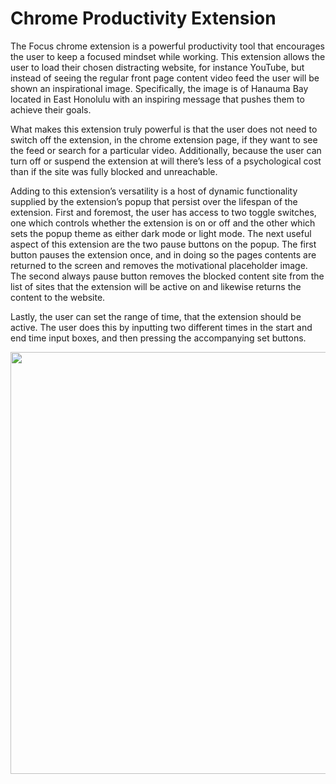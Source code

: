 # Chrome Productivity Extension
The Focus chrome extension is a powerful productivity tool that encourages the user to keep a focused mindset while working. This extension allows the user to load their chosen distracting website, for instance YouTube, but instead of seeing the regular front page content video feed the user will be shown an inspirational image. Specifically, the image is of Hanauma Bay located in East Honolulu with an inspiring message that pushes them to achieve their goals.

What makes this extension truly powerful is that the user does not need to switch off the extension, in the chrome extension page, if they want to see the feed or search for a particular video. Additionally, because the user can turn off or suspend the extension at will there’s less of a psychological cost than if the site was fully blocked and unreachable.

Adding to this extension’s versatility is a host of dynamic functionality supplied by the extension’s popup that persist over the lifespan of the extension. First and foremost, the user has access to two toggle switches, one which controls whether the extension is on or off and the other which sets the popup theme as either dark mode or light mode. 
The next useful aspect of this extension are the two pause buttons on the popup. The first button pauses the extension once, and in doing so the pages contents are returned to the screen and removes the motivational placeholder image. The second always pause button removes the blocked content site from the list of sites that the extension will be active on and likewise returns the content to the website. 

Lastly, the user can set the range of time, that the extension should be active. The user does this by inputting two different times in the start and end time input boxes, and then pressing the accompanying set buttons.  

<img src="https://github.com/GrantGsell/ChromeProductivityExtension/blob/main/focus_extension_v0.gif" width="1200" height="675">
